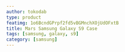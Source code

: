 ```yaml
---
author: tokodab
type: product
featimg: 1o6BcndGPrpf2fd5vBGMnchXOjUdOFxtB
title: Mars Samsung Galaxy S9 Case
tags: [samsung, galaxy, s9]
category: [samsung]
---
```

